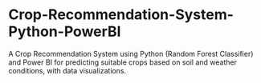 # Crop-Recommendation-System-Python-PowerBI
A Crop Recommendation System using Python (Random Forest Classifier) and Power BI for predicting suitable crops based on soil and weather conditions, with  data visualizations.
